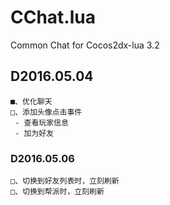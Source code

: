 # CChat.lua
Common Chat for Cocos2dx-lua 3.2 
## D2016.05.04
	■、优化聊天
	□、添加头像点击事件
	 - 查看玩家信息
	 - 加为好友
### D2016.05.06
	□、切换到好友列表时，立刻刷新
	□、切换到帮派时，立刻刷新